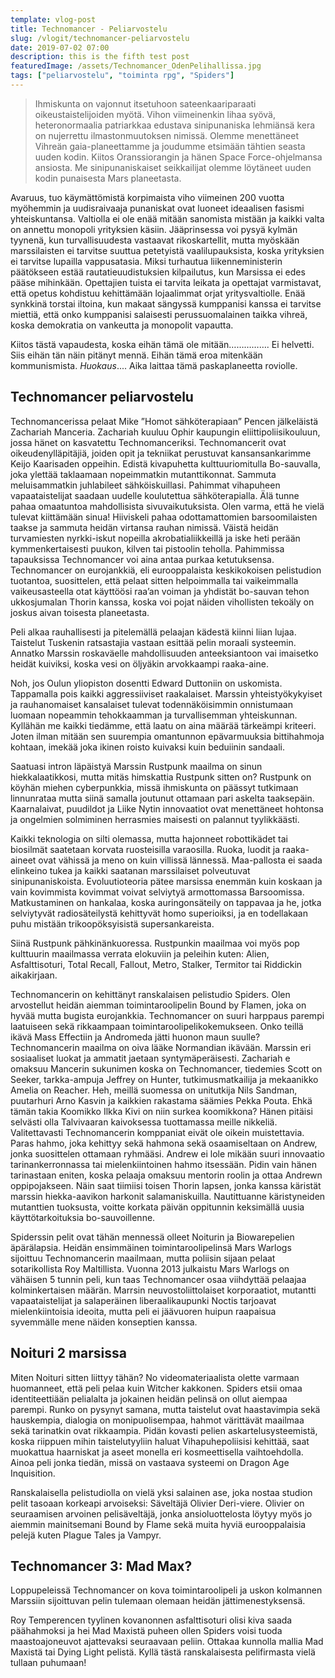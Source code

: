 ```yaml
---
template: vlog-post
title: Technomancer - Peliarvostelu
slug: /vlogit/technomancer-peliarvostelu
date: 2019-07-02 07:00
description: this is the fifth test post
featuredImage: /assets/Technomancer_OdenPelihallissa.jpg
tags: ["peliarvostelu", "toiminta rpg", "Spiders"]
---
```

>Ihmiskunta on vajonnut itsetuhoon sateenkaariparaati oikeustaistelijoiden myötä. Vihon viimeinenkin lihaa syövä, heteronormaalia patriarkkaa edustava sinipunaniska lehmiänsä kera on nujerrettu ilmastonmuutoksen nimissä. Olemme menettäneet Vihreän gaia-planeettamme ja joudumme etsimään tähtien seasta uuden kodin. Kiitos Oranssiorangin ja hänen Space Force-ohjelmansa ansiosta. Me sinipunaniskaiset seikkailijat olemme löytäneet uuden kodin punaisesta Mars planeetasta.

Avaruus, tuo käymättömistä korpimaista viho viimeinen
200 vuotta myöhemmin ja uudisraivaaja punaniskat ovat luoneet ideaalisen fasismi yhteiskuntansa. Valtiolla ei ole enää mitään sanomista mistään ja kaikki valta on annettu monopoli yrityksien käsiin. Jääprinsessa voi pysyä kylmän tyynenä, kun turvallisuudesta vastaavat rikoskartellit, mutta myöskään marssilaisten ei tarvitse suuttua petetyistä vaalilupauksista, koska yrityksien ei tarvitse lupailla vappusatasia.  Miksi turhautua liikenneministerin päätökseen estää rautatieuudistuksien kilpailutus, kun Marsissa ei edes pääse mihinkään. Opettajien tuista ei tarvita leikata ja opettajat varmistavat, että opetus kohdistuu kehittämään lojaalimmat orjat yritysvaltiolle.  Enää synkkinä torstai iltoina, kun makaat sängyssä kumppanisi kanssa ei tarvitse miettiä, että onko kumppanisi salaisesti perussuomalainen taikka vihreä, koska demokratia on vankeutta ja monopolit vapautta. 

Kiitos tästä vapaudesta, koska eihän tämä ole mitään……………. Ei helvetti. Siis eihän tän näin pitänyt mennä. Eihän tämä eroa mitenkään kommunismista. *Huokaus*.... Aika laittaa tämä paskaplaneetta roviolle.

## Technomancer peliarvostelu

Technomancerissa pelaat Mike ”Homot sähköterapiaan” Pencen jälkeläistä Zachariah Manceria. Zachariah kuuluu Ophir kaupungin eliittipoliisikouluun, jossa hänet on kasvatettu Technomanceriksi. Technomancerit ovat oikeudenylläpitäjiä, joiden opit ja tekniikat perustuvat kansansankarimme Keijo Kaarisaden oppeihin.
Edistä kivapuhetta kulttuuriomitulla Bo-sauvalla, joka ylettää taklaamaan nopeimmatkin mutanttikonnat. Sammuta meluisammatkin juhlabileet sähköiskuillasi. Pahimmat vihapuheen vapaataistelijat saadaan uudelle koulutettua sähköterapialla. Älä tunne pahaa omaatuntoa mahdollisista sivuvaikutuksista. Olen varma, että he vielä tulevat kiittämään sinua! Hiiviskeli pahaa odottamattomien barsoomilaisten taakse ja sammuta heidän virtansa rauhan nimissä. Väistä heidän turvamiesten nyrkki-iskut nopeilla akrobatialiikkeillä ja iske heti perään kymmenkertaisesti puukon, kilven tai pistoolin teholla. Pahimmissa tapauksissa Technomancer voi aina antaa purkaa ketutuksensa. Technomancer on eurojankkiä, eli eurooppalaista keskikokoisen pelistudion tuotantoa, suosittelen, että pelaat sitten helpoimmalla tai vaikeimmalla vaikeusasteella otat käyttöösi raa’an voiman ja yhdistät bo-sauvan tehon ukkosjumalan Thorin kanssa, koska voi pojat näiden vihollisten tekoäly on joskus aivan toisesta planeetasta.

Peli alkaa rauhallisesti ja pitelemällä pelaajan kädestä kiinni liian lujaa. Taistelut Tuskenin ratsastajia vastaan esittää pelin moraali systeemin. Annatko Marssin roskaväelle mahdollisuuden anteeksiantoon vai imaisetko heidät kuiviksi, koska vesi on öljyäkin arvokkaampi raaka-aine. 

Noh, jos Oulun yliopiston dosentti Edward Duttoniin on uskomista. Tappamalla pois kaikki aggressiiviset raakalaiset. Marssin yhteistyökykyiset ja rauhanomaiset kansalaiset tulevat todennäköisimmin onnistumaan luomaan nopeammin tehokkaamman ja turvallisemman yhteiskunnan. Kyllähän me kaikki tiedämme, että laatu on aina määrää tärkeämpi kriteeri. Joten ilman mitään sen suurempia omantunnon epävarmuuksia bittihahmoja kohtaan, imekää joka ikinen roisto kuivaksi kuin beduiinin sandaali.

Saatuasi intron läpäistyä Marssin Rustpunk maailma on sinun hiekkalaatikkosi, mutta mitäs himskattia Rustpunk sitten on? Rustpunk on köyhän miehen cyberpunkkia, missä ihmiskunta on päässyt tutkimaan linnunrataa mutta siinä samalla joutunut ottamaan pari askelta taaksepäin. Kaarnalaivat, puudildot ja Liike Nytin innovaatiot ovat menettäneet hohtonsa ja ongelmien solmiminen herrasmies maisesti on palannut tyylikkäästi. 

Kaikki teknologia on silti olemassa, mutta hajonneet robottikädet tai biosilmät saatetaan korvata ruosteisilla varaosilla. Ruoka, luodit ja raaka-aineet ovat vähissä ja meno on kuin villissä lännessä. Maa-pallosta ei saada elinkeino tukea ja kaikki saatanan marssilaiset polveutuvat sinipunaniskoista. Evoluutioteoria pätee marsissa enemmän kuin koskaan ja vain kovimmista kovimmat voivat selviytyä armottomassa Barsoomissa. Matkustaminen on hankalaa, koska auringonsäteily on tappavaa ja he, jotka selviytyvät radiosäteilystä kehittyvät homo superioiksi, ja en todellakaan puhu mistään trikoopöksyisistä supersankareista.

Siinä Rustpunk pähkinänkuoressa. Rustpunkin maailmaa voi myös pop kulttuurin maailmassa verrata elokuviin ja peleihin kuten: Alien, Asfalttisoturi, Total Recall, Fallout, Metro, Stalker, Termitor tai Riddickin aikakirjaan.

Technomancerin on kehittänyt ranskalaisen pelistudio Spiders. Olen arvostellut heidän aiemman toimintaroolipelin Bound by Flamen, joka on hyvää mutta bugista eurojankkia. Technomancer on suuri harppaus parempi laatuiseen sekä rikkaampaan toimintaroolipelikokemukseen. 
Onko teillä ikävä Mass Effectiin ja Andromeda jätti huonon maun suulle? Technomancerin maailma on oiva lääke Normandian ikävään.
Marssin eri sosiaaliset luokat ja ammatit jaetaan syntymäperäisesti. Zachariah e omaksuu Mancerin sukunimen koska on Technomancer, tiedemies Scott on Seeker, tarkka-ampuja Jeffrey on Hunter, tutkimusmatkailija ja mekaanikko Amelia on Reacher. Heh, meillä suomessa on unitutkija Nils Sandman, puutarhuri Arno Kasvin ja kaikkien rakastama säämies Pekka Pouta. Ehkä tämän takia Koomikko Ilkka Kivi on niin surkea koomikkona? Hänen pitäisi selvästi olla Talvivaaran kaivoksessa tuottamassa meille nikkeliä.
Valitettavasti Technomancerin komppaniat eivät ole oikein muistettavia. Paras hahmo, joka kehittyy sekä hahmona sekä osaamiseltaan on Andrew, jonka suosittelen ottamaan ryhmääsi.  Andrew ei lole mikään suuri innovaatio tarinankerronnassa tai mielenkiintoinen hahmo itsessään. Pidin vain hänen tarinastaan eniten, koska pelaaja omaksuu mentorin roolin ja ottaa Andrewn oppipojakseen. Näin saat tiimiisi toisen Thorin lapsen, jonka kanssa käristät marssin hiekka-aavikon harkonit salamaniskuilla.  Nautittuanne käristyneiden mutanttien tuoksusta, voitte korkata päivän oppitunnin keksimällä uusia käyttötarkoituksia bo-sauvoillenne.

Spiderssin pelit ovat tähän mennessä olleet Noiturin ja Biowarepelien äpärälapsia. Heidän ensimmäinen toimintaroolipelinsä Mars Warlogs sijoittuu Technomancerin maailmaan, mutta poliisin sijaan pelaat sotarikollista Roy Maltillista.  Vuonna 2013 julkaistu Mars Warlogs on vähäisen 5 tunnin peli, kun taas Technomancer osaa viihdyttää pelaajaa kolminkertaisen määrän. Marrsin neuvostoliittolaiset korporaatiot, mutantti vapaataistelijat ja salaperäinen liberaalikaupunki Noctis tarjoavat mielenkiintoisia ideoita, mutta peli ei jäävuoren huipun raapaisua syvemmälle mene näiden konseptien kanssa.

## Noituri 2 marsissa

Miten Noituri sitten liittyy tähän? No videomateriaalista olette varmaan huomanneet, että peli pelaa kuin Witcher kakkonen. Spiders etsii omaa identiteettiään pelialalta ja jokainen heidän pelinsä on ollut aiempaa parempi. Runko on pysynyt samana, mutta taistelut ovat haastavimpia sekä hauskempia, dialogia on monipuolisempaa, hahmot värittävät maailmaa sekä tarinatkin ovat rikkaampia. Pidän kovasti pelien askartelusysteemistä, koska riippuen mihin taistelutyyliin haluat Vihapuhepoliisisi kehittää, saat muokattua haarniskat ja aseet monella eri kosmeettisella vaihtoehdolla. Ainoa peli jonka tiedän, missä on vastaava systeemi on Dragon Age Inquisition.

Ranskalaisella pelistudiolla on vielä yksi salainen ase, joka nostaa studion pelit tasoaan korkeapi arvoiseksi: Säveltäjä  Olivier Deri-viere. Olivier on seuraamisen arvoinen pelisäveltäjä, jonka ansioluottelosta löytyy myös jo aiemmin mainitsemani Bound by Flame sekä muita hyviä eurooppalaisia pelejä kuten Plague Tales ja Vampyr.

## Technomancer 3: Mad Max?

Loppupeleissä Technomancer on kova toimintaroolipeli ja uskon kolmannen Marssiin sijoittuvan pelin tulemaan olemaan heidän jättimenestyksensä. 

Roy Temperencen tyylinen kovanonnen asfalttisoturi olisi kiva saada päähahmoksi ja hei Mad Maxistä puheen ollen Spiders voisi tuoda maastoajoneuvot ajattevaksi seuraavaan peliin. Ottakaa kunnolla mallia Mad Maxistä tai Dying Light pelistä. Kyllä tästä ranskalaisesta pelifirmasta vielä tullaan puhumaan!
